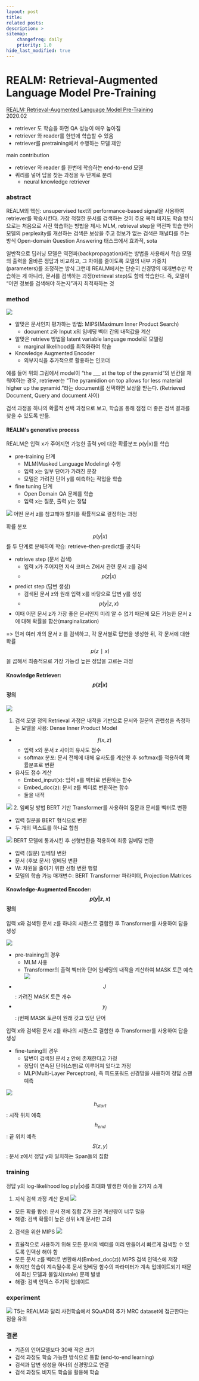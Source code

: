 ```yaml
---
layout: post
title: 
related posts:
description: >
sitemap:
    changefreq: daily
    priority: 1.0
hide_last_modified: true
---
```



# REALM: Retrieval-Augmented Language Model Pre-Training

[REALM: Retrieval-Augmented Language Model Pre-Training](https://arxiv.org/pdf/2002.0890) \
2020.02

- retriever 도 학습을 하면 QA 성능이 매우 높아짐
- retriever 와 reader를 한번에 학습할 수 있음
- retriever를 pretraining에서 수행하는 모델 제안

main contribution
- retriever 와 reader 를 한번에 학습하는 end-to-end 모델
- 쿼리를 넣어 답을 찾는 과정을 두 단계로 분리
  - neural knowledge retriever
  
  
  
### abstract

REALM의 핵심: unsupervised text의 performance-based signal을 사용하여 retriever를 학습시킨다.
가장 적절한 문서를 검색하는 것이 주요 목적
비지도 학습 방식으로는 처음으로 사전 학습하는 방법을 제시: MLM, retrieval step을 역전파 학습
언어모델의 perplexity를 개선하는 검색은 보상을 주고 정보가 없는 검색은 패널티를 주는 방식
Open-domain Question Answering 태스크에서 효과적, sota

일반적으로 딥러닝 모델은 역전파(backpropagation)라는 방법을 사용해서 학습
모델의 출력을 올바른 정답과 비교하고, 그 차이를 줄이도록 모델의 내부 가중치(parameters)를 조정하는 방식
그런데 REALM에서는 단순히 신경망의 매개변수만 학습하는 게 아니라, 문서를 검색하는 과정(retrieval step)도 함께 학습한다. 즉, 모델이 “어떤 정보를 검색해야 하는지”까지 최적화하는 것

### method
![](/assets/img/ai/llm10/1.png)
- 알맞은 문서인지 평가하는 방법: MIPS(Maximum Inner Product Search)
  - document z와 Input x의 임베딩 벡터 간의 내적값을 계산
- 알맞은 retrieve 방법을 latent variable language model로 모델링
  - marginal likelihood를 최적화하여 학습
- Knowledge Augmented Encoder
  - 외부지식을 추가적으로 활용하는 인코더


예를 들어 위의 그림에서 model이 “the ___ at the top of the pyramid”의 빈칸을 채워야하는 경우, retriever는 “The pyramidion on top allows for less material higher up the pyramid.”라는 document를 선택하면 보상을 받는다. 
(Retrieved Document, Query and document 사이)


검색 과정을 하나의 확률적 선택 과정으로 보고, 학습을 통해 점점 더 좋은 검색 결과를 찾을 수 있도록 만듦.

#### REALM's generative process
REALM은 입력 x가 주어지면 가능한 출력 y에 대한 확률분포 p(y|x)를 학습
- pre-training 단계
  - MLM(Masked Language Modeling) 수행
  - 입력 x는 일부 단어가 가려진 문장
  - 모델은 가려진 단어 y를 예측하는 작업을 학습
- fine tuning 단계
  - Open Domain QA 문제를 학습
  - 입력 x는 질문, 출력 y는 정답
  



![](/assets/img/ai/llm10/2.png)
어떤 문서 z를 참고해야 할지를 확률적으로 결정하는 과정


확률 분포 $$p(y|x)$$를 두 단계로 분해하여 학습: retrieve–then-predict를 공식화
- retrieve step (문서 검색)
  - 입력 x가 주어지면 지식 코퍼스 Z에서 관련 문서 z를 검색
  - $$p(z|x)$$
- predict step (답변 생성)
  - 검색된 문서 z와 원래 입력 x를 바탕으로 답변 y를 생성
  - $$p(y|z,x)$$
- 이때 어떤 문서 z가 가장 좋은 문서인지 미리 알 수 없기 때문에 모든 가능한 문서 z에 대해 확률을 합산(marginalization)


=> 먼저 여러 개의 문서 z 를 검색하고, 각 문서별로 답변을 생성한 뒤, 각 문서에 대한 확률 $$p(z∣x)$$을 곱해서 최종적으로 가장 가능성 높은 정답을 고르는 과정


#### Knowledge Retriever: $$p(z|x)$$ 정의
![](/assets/img/ai/llm10/3.png)

1. 검색 모델 정의
Retrieval 과정은 내적을 기반으로 문서와 질문의 관련성을 측정하는 모델을 사용: Dense Inner Product Model
- $$f(x,z)$$
  - 입력 x와 문서 z 사이의 유사도 점수
  - softmax 분포: 문서 전체에 대해 유사도를 계산한 후 softmax를 적용하여 확률분포로 변환
- 유사도 점수 계산
  - Embed_input(x): 입력 x를 벡터로 변환하는 함수
  - Embed_doc(z): 문서 z를 벡터로 변환하는 함수
  - 둘을 내적

![](/assets/img/ai/llm10/4.png)
2. 임베딩 방법
BERT 기반 Transformer를 사용하여 질문과 문서를 벡터로 변환
- 입력 질문을 BERT 형식으로 변환
- 두 개의 텍스트를 하나로 합침


![](/assets/img/ai/llm10/5.png)
BERT 모델에 통과시킨 후 선형변환을 적용하여 최종 임베딩 변환
- 입력 (질문) 임베딩 변환
- 문서 (후보 문서) 임베딩 변환
- W: 차원을 줄이기 위한 선형 변환 행렬
- 모델의 학습 가능 매개변수: BERT Transformer 파라미터, Projection Matrices


#### Knowledge-Augmented Encoder: $$p(y|z, x)$$ 정의
입력 x와 검색된 문서 z를 하나의 시퀀스로 결합한 후 Transformer를 사용하여 답을 생성

![](/assets/img/ai/llm10/6.png)


- pre-training의 경우
  - MLM 사용
  - Transformer의 출력 벡터와 단어 임베딩의 내적을 계산하여 MASK 토큰 예측
![](/assets/img/ai/llm10/7.png)
- $$J$$: 가려진 MASK 토큰 개수
- $$y_j$$: j번째 MASK 토큰이 원래 갖고 있던 단어 

입력 x와 검색된 문서 z를 하나의 시퀀스로 결합한 후 Transformer를 사용하여 답을 생성
- fine-tuning의 경우
  - 답변이 검색된 문서 z 안에 존재한다고 가정
  - 정답이 연속된 단어(스팬)로 이루어져 있다고 가정
  - MLP(Multi-Layer Perceptron), 즉 피드포워드 신경망을 사용하여 정답 스팬 예측

![](/assets/img/ai/llm10/8.png)

$$h_{start}$$: 시작 위치 예측
$$h_{end}$$: 끝 위치 예측
$$S(z, y)$$: 문서 z에서 정답 y와 일치하는 Span들의 집합

### training
정답 y의 log-likelihood log p(y|x)를 최대화
발생한 이슈들 2가지 소개
1. 지식 검색 과정 계산 문제
![](/assets/img/ai/llm10/9.png)

- 모든 확률 합산: 문서 전체 집합 Z가 크면 계산량이 너무 많음
- 해결: 검색 확률이 높은 상위 k개 문서만 고려

2. 검색을 위한 MIPS
![](/assets/img/ai/llm10/10.png)
- 효율적으로 사용하기 위해 모든 문서의 벡터를 미리 만들어서 빠르게 검색할 수 있도록 인덱싱 해야 함
- 모든 문서 z를 벡터로 변환해서(Embed_doc(z)) MIPS 검색 인덱스에 저장
- 하지만 학습이 계속될수록 문서 임베딩 함수의 파라미터가 계속 업데이트되기 때문에 최신 모델과 불일치(stale) 문제 발생
- 해결: 검색 인덱스 주기적 업데이트



### experiment
![](/assets/img/ai/llm10/11.png)
T5는 REALM과 달리 사전학습에서 SQuAD의 추가 MRC dataset에 접근한다는 점을 유의

  

  
### 결론
- 기존의 언어모델보다 30배 작은 크기
- 검색 과정도 학습 가능한 방식으로 통합 (end-to-end learning)
- 검색과 답변 생성을 하나의 신경망으로 연결
- 검색 과정도 비지도 학습을 활용해 학습
